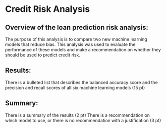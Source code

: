 # Credit Risk Analysis

## Overview of the loan prediction risk analysis:

The purpose of this analysis is to compare two new machine learning models that reduce bias. This analysis was used to evaluate the performance of these models and make a recommendation on whether they should be used to predict credit risk.

## Results:

There is a bulleted list that describes the balanced accuracy score and the precision and recall scores of all six machine learning models (15 pt)

## Summary:

There is a summary of the results (2 pt)
There is a recommendation on which model to use, or there is no recommendation with a justification (3 pt)
